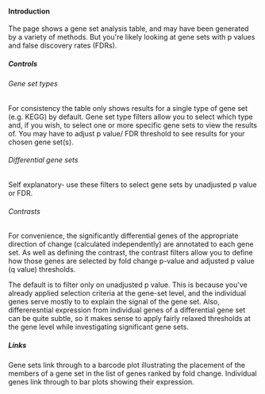 #### Introduction

The page shows a gene set analysis table, and may have been generated by a variety of methods. But you're likely looking at gene sets with p values and false discovery rates (FDRs). 

##### Controls

###### Gene set types

For consistency the table only shows results for a single type of gene set (e.g. KEGG) by default. Gene set type filters allow you to select which type and, if you wish, to select one or more specific gene sets to view the results of. You may have to adjust p value/ FDR threshold to see results for your chosen gene set(s).

###### Differential gene sets

Self explanatory- use these filters to select gene sets by unadjusted p value or FDR.

###### Contrasts

For convenience, the significantly differential genes of the appropriate direction of change (calculated independently) are annotated to each gene set. As well as defining the contrast, the contrast filters allow you to define how those genes are selected by fold change p-value and adjusted p value (q value) thresholds. 

The default is to filter only on unadjusted p value. This is because you've already applied selection criteria at the gene-set level, and the individual genes serve mostly to to explain the signal of the gene set. Also, differeresntial expression from individual genes of a differential gene set can be quite subtle, so it makes sense to apply fairly relaxed thresholds at the gene level while investigating significant gene sets.

##### Links

Gene sets link through to a barcode plot illustrating the placement of the members of a gene set in the list of genes ranked by fold change. Individual genes link through to bar plots showing their expression.
